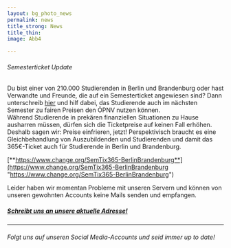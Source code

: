 ```yaml
---
layout: bg_photo_news
permalink: news
title_strong: News
title_thin: 
image: Abb4

---
```

###### Semesterticket Update

Du bist einer von 210.000 Studierenden in Berlin und Brandenburg oder hast Verwandte und Freunde, die auf ein Semesterticket angewiesen sind? Dann unterschreib [hier](https://www.change.org/SemTix365-BerlinBrandenburg) und hilf dabei, das Studierende auch im nächsten Semester zu fairen Preisen den ÖPNV nutzen können.  
Während Studierende in prekären finanziellen Situationen zu Hause ausharren müssen, dürfen sich die Ticketpreise auf keinen Fall erhöhen. Deshalb sagen wir: Preise einfrieren, jetzt! Perspektivisch braucht es eine Gleichbehandlung von Auszubildenden und Studierenden und damit das 365€-Ticket auch für Studierende in Berlin und Brandenburg.

[**https://www.change.org/SemTix365-BerlinBrandenburg**](https://www.change.org/SemTix365-BerlinBrandenburg "https://www.change.org/SemTix365-BerlinBrandenburg")

Leider haben wir momentan Probleme mit unseren Servern und können von unseren gewohnten Accounts keine Mails senden und empfangen.

##### [Schreibt uns an unsere aktuelle Adresse!](mailto:asta.htw.students@gmail.com)

***

###### Folgt uns auf unseren Social Media-Accounts und seid immer up to date!